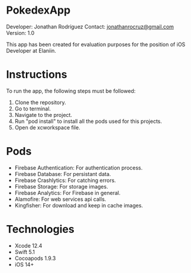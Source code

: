 # **PokedexApp**

Developer: Jonathan Rodríguez
Contact: jonathanrocruz@gmail.com
Version: 1.0

This app has been created for evaluation purposes for the position of iOS Developer at Elaniin.

# Instructions
To run the app, the following steps must be followed:

1. Clone the repository.
2. Go to terminal.
3. Navigate to the project.
4. Run "pod install" to install all the pods used for this projects.
5. Open de xcworkspace file.
# Pods

* Firebase Authentication: For authentication process.
* Firebase Database: For persistant data.
* Firebase Crashlytics: For catching errors.
* Firebase Storage: For storage images.
* Firebase Analytics: For Firebase in general.
* Alamofire: For web services api calls.
* Kingfisher: For download and keep in cache images.

# Technologies
* Xcode 12.4
* Swift 5.1
* Cocoapods 1.9.3
* iOS 14+
